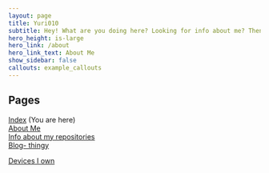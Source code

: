 ```yaml
---
layout: page
title: Yuri010
subtitle: Hey! What are you doing here? Looking for info about me? Then you're in the right place. You can look below on what pages there are to explore on this site.
hero_height: is-large
hero_link: /about
hero_link_text: About Me
show_sidebar: false
callouts: example_callouts
---
```


## Pages
[Index](https://yuri010.github.io/main) (You are here)\
[About Me](https://yuri010.github.io/about)\
[Info about my repositories](https://yuri010.github.io/repos)\
[Blog- thingy](https://yuri010.github.io/posts)

[Devices I own](https://yuri010.github.io/devices)


<!-- THIS SITE IS LICENSED UNDER THE CIR-LICENSE. FOR MORE INFO VISIT https://github.com/Yuri010/CIR-License/
ORIGINAL CAN BE FOUND AT https://github.com/Yuri010/CIR-License/blob/main/License.md -->
